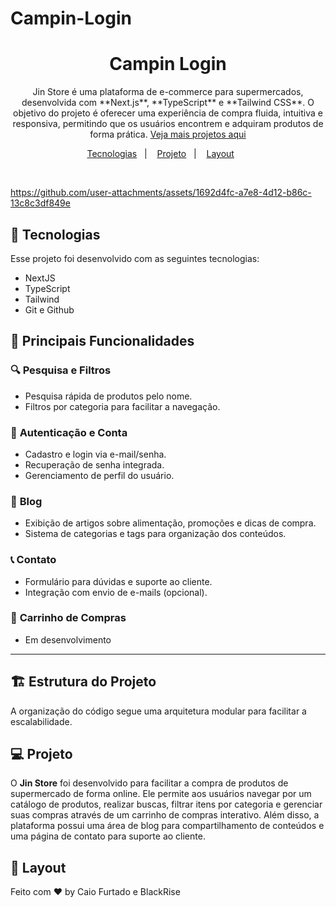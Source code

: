  # Campin-Login

<h1 align="center">Campin Login</h1>

<p align="center">
Jin Store é uma plataforma de e-commerce para supermercados, desenvolvida com **Next.js**, **TypeScript** e **Tailwind CSS**. O objetivo do projeto é oferecer uma experiência de compra fluida, intuitiva e responsiva, permitindo que os usuários encontrem e adquiram produtos de forma prática.  <a href="https://github.com/CaioFurtadoo">Veja mais projetos aqui</a>
</p>

<p align="center">
  <a href="#-tecnologias">Tecnologias</a>&nbsp;&nbsp;&nbsp;|&nbsp;&nbsp;&nbsp;
  <a href="#-projeto">Projeto</a>&nbsp;&nbsp;&nbsp;|&nbsp;&nbsp;&nbsp;
  <a href="#-layout">Layout</a>&nbsp;&nbsp;&nbsp;&nbsp;&nbsp;&nbsp;
</p>

<br>

<p align="center">

https://github.com/user-attachments/assets/1692d4fc-a7e8-4d12-b86c-13c8c3df849e

</p>

## 🚀 Tecnologias

Esse projeto foi desenvolvido com as seguintes tecnologias:

-   NextJS
-   TypeScript
-   Tailwind
-   Git e Github

## 📌 **Principais Funcionalidades**

### 🔍 **Pesquisa e Filtros**
- Pesquisa rápida de produtos pelo nome.
- Filtros por categoria para facilitar a navegação.

### 🔑 **Autenticação e Conta**
- Cadastro e login via e-mail/senha.
- Recuperação de senha integrada.
- Gerenciamento de perfil do usuário.

### 📝 **Blog**
- Exibição de artigos sobre alimentação, promoções e dicas de compra.
- Sistema de categorias e tags para organização dos conteúdos.

### 📞 **Contato**
- Formulário para dúvidas e suporte ao cliente.
- Integração com envio de e-mails (opcional).

### 🛒 **Carrinho de Compras**
- Em desenvolvimento
  
---

## 🏗️ **Estrutura do Projeto**
A organização do código segue uma arquitetura modular para facilitar a escalabilidade.


## 💻 Projeto

O **Jin Store** foi desenvolvido para facilitar a compra de produtos de supermercado de forma online. Ele permite aos usuários navegar por um catálogo de produtos, realizar buscas, filtrar itens por categoria e gerenciar suas compras através de um carrinho de compras interativo. Além disso, a plataforma possui uma área de blog para compartilhamento de conteúdos e uma página de contato para suporte ao cliente. 

## 🔖 Layout

Feito com ♥ by Caio Furtado e BlackRise
